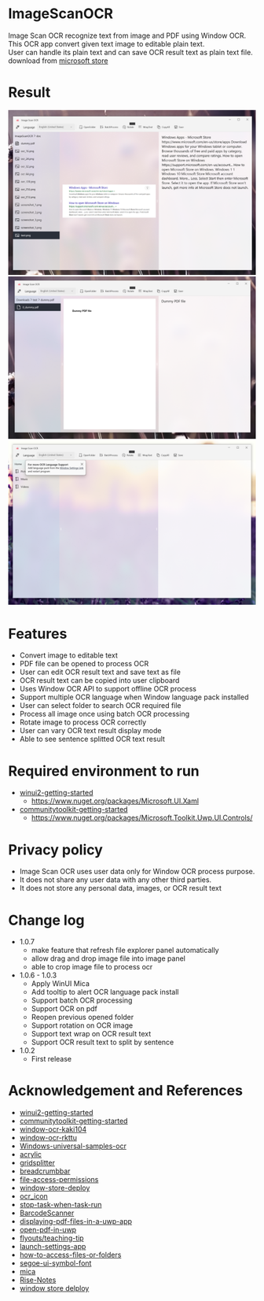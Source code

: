 # ImageScanOCR
Image Scan OCR recognize text from image and PDF using Window OCR.  
This OCR app convert given text image to editable plain text.   
User can handle its plain text and can save OCR result text as plain text file.  
download from [microsoft store](https://www.microsoft.com/en-us/p/image-scan-ocr/9pjhnq2r5kg7?activetab=pivot:overviewtab)     

# Result   
![result](doc/screenshot_1.png)    
![result](doc/screenshot_2.png)    
![result](doc/screenshot_3.png)    


# Features   
- Convert image to editable text
- PDF file can be opened to process OCR
- User can edit OCR result text and save text as file
- OCR result text can be copied into user clipboard
- Uses Window OCR API to support offline OCR process
- Support multiple OCR language when Window language pack installed
- User can select folder to search OCR required file
- Process all image once using batch OCR processing
- Rotate image to process OCR correctly
- User can vary OCR text result display mode
- Able to see sentence splitted OCR text result


# Required environment to run    
- [winui2-getting-started](https://docs.microsoft.com/en-us/windows/apps/winui/winui2/getting-started)     
  - https://www.nuget.org/packages/Microsoft.UI.Xaml
- [communitytoolkit-getting-started](https://docs.microsoft.com/en-us/windows/communitytoolkit/getting-started)    
  - https://www.nuget.org/packages/Microsoft.Toolkit.Uwp.UI.Controls/

# Privacy policy
- Image Scan OCR uses user data only for Window OCR process purpose.
- It does not share any user data with any other third parties.
- It does not store any personal data, images, or OCR result text

# Change log
- 1.0.7
  - make feature that refresh file explorer panel automatically
  - allow drag and drop image file into image panel
  - able to crop image file to process ocr
- 1.0.6 - 1.0.3
  - Apply WinUI Mica
  - Add tooltip to alert OCR language pack install  
  - Support batch OCR processing  
  - Support OCR on pdf  
  - Reopen previous opened folder  
  - Support rotation on OCR image  
  - Support text wrap on OCR result text  
  - Support OCR result text to split by sentence
- 1.0.2  
  - First release 

# Acknowledgement and References  
- [winui2-getting-started](https://docs.microsoft.com/en-us/windows/apps/winui/winui2/getting-started)     
- [communitytoolkit-getting-started](https://docs.microsoft.com/en-us/windows/apps/winui/winui2/getting-started)    
- [window-ocr-kaki104](https://kaki104.tistory.com/491)     
- [window-ocr-rkttu](https://velog.io/@rkttu/csharp-win10-ocr-howto)     
- [Windows-universal-samples-ocr](https://github.com/microsoft/windows-universal-samples/tree/main/Samples/OCR)     
- [acrylic](https://docs.microsoft.com/ko-kr/windows/apps/design/style/acrylic)     
- [gridsplitter](https://docs.microsoft.com/en-us/windows/communitytoolkit/controls/gridsplitter)     
- [breadcrumbbar](https://docs.microsoft.com/ko-kr/windows/apps/design/controls/breadcrumbbar)     
- [file-access-permissions](https://docs.microsoft.com/en-us/windows/uwp/files/file-access-permissions)
- [window-store-deploy](https://codedragon.tistory.com/3209)
- [ocr_icon](https://www.flaticon.com/premium-icon/ocr_5558190)
- [stop-task-when-task-run](https://stackoverflow.com/questions/36911609/stop-task-when-task-run)   
- [BarcodeScanner](https://github.com/kiwamu25/BarcodeScanner/blob/f5359693019ea957813b364b456bba571f881060/BarcodeScanner/BarcodeScanner/MainPage.xaml.cs)   
- [displaying-pdf-files-in-a-uwp-app](https://blog.pieeatingninjas.be/2016/02/06/displaying-pdf-files-in-a-uwp-app/)   
- [open-pdf-in-uwp](https://pspdfkit.com/blog/2019/open-pdf-in-uwp/)   
- [flyouts/teaching-tip](https://docs.microsoft.com/ko-kr/windows/apps/design/controls/dialogs-and-flyouts/teaching-tip)   
- [launch-settings-app](https://docs.microsoft.com/en-us/windows/uwp/launch-resume/launch-settings-app)   
- [how-to-access-files-or-folders](https://stackoverflow.com/questions/52227435/how-to-access-files-or-folders-the-user-picked-in-a-previous-session-of-my-uwp-a)   
- [segoe-ui-symbol-font](https://docs.microsoft.com/en-us/windows/apps/design/style/segoe-ui-symbol-font)   
- [mica](https://docs.microsoft.com/en-us/windows/apps/design/style/mica)   
- [Rise-Notes](https://github.com/Rise-Software/Rise-Notes)   
- [window store delploy](https://codedragon.tistory.com/3209) 






